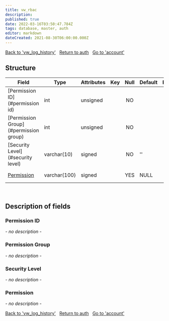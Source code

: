 ```yaml
---
title: vw_rbac
description: 
published: true
date: 2022-03-16T03:50:47.784Z
tags: database, master, auth
editor: markdown
dateCreated: 2021-08-30T06:00:00.000Z
---
```


<a href="https://trinitycore.info/en/database/master/auth/vw_log_history" class="mt-5 v-btn v-btn--depressed v-btn--flat v-btn--outlined theme--light v-size--default darkblue--text text--lighten-3"><span class="v-btn__content"><i aria-hidden="true" class="v-icon notranslate v-icon--left mdi mdi-arrow-left theme--light"></i><span>Back to 'vw_log_history'</span></span></a>&nbsp;&nbsp;&nbsp;<a href="https://trinitycore.info/en/database/master/auth/home" class="mt-5 v-btn v-btn--depressed v-btn--flat v-btn--outlined theme--light v-size--default darkblue--text text--lighten-3"><span class="v-btn__content"><i aria-hidden="true" class="v-icon notranslate v-icon--left mdi mdi-home-outline theme--light"></i><span>Return to auth</span></span></a>&nbsp;&nbsp;&nbsp;<a href="https://trinitycore.info/en/database/master/auth/account" class="mt-5 v-btn v-btn--depressed v-btn--flat v-btn--outlined theme--light v-size--default darkblue--text text--lighten-3"><span class="v-btn__content"><span>Go to 'account'</span><i aria-hidden="true" class="v-icon notranslate v-icon--right mdi mdi-arrow-right theme--light"></i></span></a>

## Structure

| Field | Type | Attributes | Key | Null | Default | Extra | Comment |
| --- | --- | --- | :---: | :---: | --- | --- | --- |
| [Permission ID](#permission id) | int | unsigned |  | NO |  |  | Linked Permission id |
| [Permission Group](#permission group) | int | unsigned |  | NO |  |  | Permission id |
| [Security Level](#security level) | varchar(10) | signed |  | NO | '' |  |  |
| [Permission](#permission) | varchar(100) | signed |  | YES | NULL |  | Permission name |
&nbsp;
## Description of fields

### Permission ID
*- no description -*
&nbsp;

### Permission Group
*- no description -*
&nbsp;

### Security Level
*- no description -*
&nbsp;

### Permission
*- no description -*
&nbsp;

<a href="https://trinitycore.info/en/database/master/auth/vw_log_history" class="mt-5 v-btn v-btn--depressed v-btn--flat v-btn--outlined theme--light v-size--default darkblue--text text--lighten-3"><span class="v-btn__content"><i aria-hidden="true" class="v-icon notranslate v-icon--left mdi mdi-arrow-left theme--light"></i><span>Back to 'vw_log_history'</span></span></a>&nbsp;&nbsp;&nbsp;<a href="https://trinitycore.info/en/database/master/auth/home" class="mt-5 v-btn v-btn--depressed v-btn--flat v-btn--outlined theme--light v-size--default darkblue--text text--lighten-3"><span class="v-btn__content"><i aria-hidden="true" class="v-icon notranslate v-icon--left mdi mdi-home-outline theme--light"></i><span>Return to auth</span></span></a>&nbsp;&nbsp;&nbsp;<a href="https://trinitycore.info/en/database/master/auth/account" class="mt-5 v-btn v-btn--depressed v-btn--flat v-btn--outlined theme--light v-size--default darkblue--text text--lighten-3"><span class="v-btn__content"><span>Go to 'account'</span><i aria-hidden="true" class="v-icon notranslate v-icon--right mdi mdi-arrow-right theme--light"></i></span></a>

